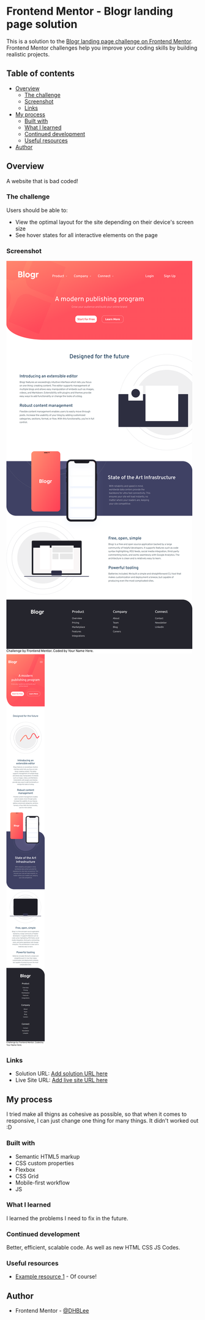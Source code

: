 # Frontend Mentor - Blogr landing page solution

This is a solution to the [Blogr landing page challenge on Frontend Mentor](https://www.frontendmentor.io/challenges/blogr-landing-page-EX2RLAApP). Frontend Mentor challenges help you improve your coding skills by building realistic projects. 

## Table of contents

- [Overview](#overview)
  - [The challenge](#the-challenge)
  - [Screenshot](#screenshot)
  - [Links](#links)
- [My process](#my-process)
  - [Built with](#built-with)
  - [What I learned](#what-i-learned)
  - [Continued development](#continued-development)
  - [Useful resources](#useful-resources)
- [Author](#author)


## Overview

A website that is bad coded!

### The challenge

Users should be able to:

- View the optimal layout for the site depending on their device's screen size
- See hover states for all interactive elements on the page

### Screenshot

![](./images/1440px_solution.png)
![](./images/375px_solution.png)




### Links

- Solution URL: [Add solution URL here](https://github.com/DHBLee/DHBLee-/tree/DHBLee/Fronend-Mentor/Blogr)
- Live Site URL: [Add live site URL here](https://your-live-site-url.com)

## My process

I tried make all thigns as cohesive as possible, so that when it comes to responsive, I can just change one thing for many things. It didn't worked out :D

### Built with

- Semantic HTML5 markup
- CSS custom properties
- Flexbox
- CSS Grid
- Mobile-first workflow
- JS


### What I learned

I learned the problems I need to fix in the future.

### Continued development

Better, efficient, scalable code. As well as new HTML CSS JS Codes.

### Useful resources

- [Example resource 1](https://www.chatgpt.com) - Of course!



## Author

- Frontend Mentor - [@DHBLee](https://www.frontendmentor.io/profile/DHBLee)

